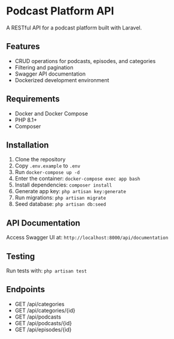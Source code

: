 # Podcast Platform API

A RESTful API for a podcast platform built with Laravel.

## Features

- CRUD operations for podcasts, episodes, and categories
- Filtering and pagination
- Swagger API documentation
- Dockerized development environment

## Requirements

- Docker and Docker Compose
- PHP 8.1+
- Composer

## Installation

1. Clone the repository
2. Copy `.env.example` to `.env`
3. Run `docker-compose up -d`
4. Enter the container: `docker-compose exec app bash`
5. Install dependencies: `composer install`
6. Generate app key: `php artisan key:generate`
7. Run migrations: `php artisan migrate`
8. Seed database: `php artisan db:seed`

## API Documentation

Access Swagger UI at: `http://localhost:8000/api/documentation`

## Testing

Run tests with: `php artisan test`

## Endpoints

- GET /api/categories
- GET /api/categories/{id}
- GET /api/podcasts
- GET /api/podcasts/{id}
- GET /api/episodes/{id}
